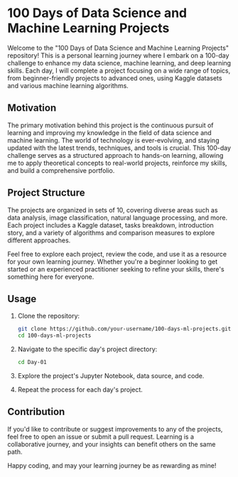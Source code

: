 # 100 Days of Data Science and Machine Learning Projects

Welcome to the "100 Days of Data Science and Machine Learning Projects" repository! This is a personal learning journey where I embark on a 100-day challenge to enhance my data science, machine learning, and deep learning skills. Each day, I will complete a project focusing on a wide range of topics, from beginner-friendly projects to advanced ones, using Kaggle datasets and various machine learning algorithms.

## Motivation

The primary motivation behind this project is the continuous pursuit of learning and improving my knowledge in the field of data science and machine learning. The world of technology is ever-evolving, and staying updated with the latest trends, techniques, and tools is crucial. This 100-day challenge serves as a structured approach to hands-on learning, allowing me to apply theoretical concepts to real-world projects, reinforce my skills, and build a comprehensive portfolio.

## Project Structure

The projects are organized in sets of 10, covering diverse areas such as data analysis, image classification, natural language processing, and more. Each project includes a Kaggle dataset, tasks breakdown, introduction story, and a variety of algorithms and comparison measures to explore different approaches.

Feel free to explore each project, review the code, and use it as a resource for your own learning journey. Whether you're a beginner looking to get started or an experienced practitioner seeking to refine your skills, there's something here for everyone.

## Usage

1. Clone the repository:

   ```bash
   git clone https://github.com/your-username/100-days-ml-projects.git
   cd 100-days-ml-projects

2. Navigate to the specific day's project directory:
   ```bash
   cd Day-01

3. Explore the project's Jupyter Notebook, data source, and code.
4. Repeat the process for each day's project.

## Contribution

If you'd like to contribute or suggest improvements to any of the projects, feel free to open an issue or submit a pull request. Learning is a collaborative journey, and your insights can benefit others on the same path.

Happy coding, and may your learning journey be as rewarding as mine!
